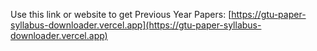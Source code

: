 Use this link or website to get Previous Year Papers:  [https://gtu-paper-syllabus-downloader.vercel.app](https://gtu-paper-syllabus-downloader.vercel.app)